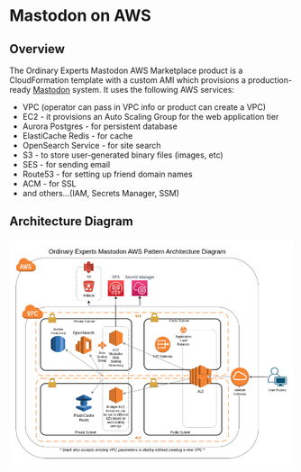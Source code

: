 # Mastodon on AWS

## Overview

The Ordinary Experts Mastodon AWS Marketplace product is a CloudFormation template with a custom AMI which provisions a production-ready [Mastodon](https://joinmastodon.org/) system. It uses the following AWS services:

* VPC (operator can pass in VPC info or product can create a VPC)
* EC2 - it provisions an Auto Scaling Group for the web application tier
* Aurora Postgres - for persistent database
* ElastiCache Redis - for cache
* OpenSearch Service - for site search
* S3 - to store user-generated binary files (images, etc)
* SES - for sending email
* Route53 - for setting up friend domain names
* ACM - for SSL
* and others...(IAM, Secrets Manager, SSM)

## Architecture Diagram

![AWS Mastodon Architecture Diagram](docs/mastodon-aws-diagram.png)
